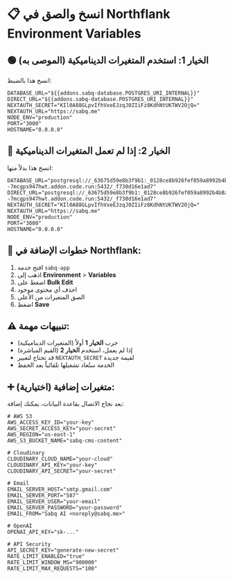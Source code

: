# 📋 انسخ والصق في Northflank Environment Variables

## 🟢 الخيار 1: استخدم المتغيرات الديناميكية (الموصى به)

انسخ هذا بالضبط:

```env
DATABASE_URL="${{addons.sabq-database.POSTGRES_URI_INTERNAL}}"
DIRECT_URL="${{addons.sabq-database.POSTGRES_URI_INTERNAL}}"
NEXTAUTH_SECRET="KIl0A88GLpvIfhVxeEJzqJ0ZIiFz8KdhNtUKTWV2OjQ="
NEXTAUTH_URL="https://sabq.me"
NODE_ENV="production"
PORT="3000"
HOSTNAME="0.0.0.0"
```

## 🔵 الخيار 2: إذا لم تعمل المتغيرات الديناميكية

انسخ هذا بدلاً منها:

```env
DATABASE_URL="postgresql://_63675d59e8b3f9b1:_0128ce8b926fef059a8992b4b8a048@primary.sabq--7mcgps947hwt.addon.code.run:5432/_f730d16e1ad7"
DIRECT_URL="postgresql://_63675d59e8b3f9b1:_0128ce8b926fef059a8992b4b8a048@primary.sabq--7mcgps947hwt.addon.code.run:5432/_f730d16e1ad7"
NEXTAUTH_SECRET="KIl0A88GLpvIfhVxeEJzqJ0ZIiFz8KdhNtUKTWV2OjQ="
NEXTAUTH_URL="https://sabq.me"
NODE_ENV="production"
PORT="3000"
HOSTNAME="0.0.0.0"
```

## 📝 خطوات الإضافة في Northflank:

1. افتح خدمة `sabq-app`
2. اذهب إلى **Environment** > **Variables**
3. اضغط على **Bulk Edit**
4. احذف أي محتوى موجود
5. الصق المتغيرات من الأعلى
6. اضغط **Save**

## ⚠️ تنبيهات مهمة:

- جرب **الخيار 1** أولاً (المتغيرات الديناميكية)
- إذا لم يعمل، استخدم **الخيار 2** (القيم المباشرة)
- قد تحتاج لتغيير `NEXTAUTH_SECRET` لقيمة جديدة
- الخدمة ستُعاد تشغيلها تلقائياً بعد الحفظ

## ➕ متغيرات إضافية (اختيارية):

بعد نجاح الاتصال بقاعدة البيانات، يمكنك إضافة:

```env
# AWS S3
AWS_ACCESS_KEY_ID="your-key"
AWS_SECRET_ACCESS_KEY="your-secret"
AWS_REGION="us-east-1"
AWS_S3_BUCKET_NAME="sabq-cms-content"

# Cloudinary
CLOUDINARY_CLOUD_NAME="your-cloud"
CLOUDINARY_API_KEY="your-key"
CLOUDINARY_API_SECRET="your-secret"

# Email
EMAIL_SERVER_HOST="smtp.gmail.com"
EMAIL_SERVER_PORT="587"
EMAIL_SERVER_USER="your-email"
EMAIL_SERVER_PASSWORD="your-password"
EMAIL_FROM="Sabq AI <noreply@sabq.me>"

# OpenAI
OPENAI_API_KEY="sk-..."

# API Security
API_SECRET_KEY="generate-new-secret"
RATE_LIMIT_ENABLED="true"
RATE_LIMIT_WINDOW_MS="900000"
RATE_LIMIT_MAX_REQUESTS="100"
```
